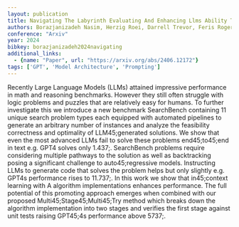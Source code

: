 ```yaml
---
layout: publication
title: Navigating The Labyrinth Evaluating And Enhancing Llms Ability To Reason About Search Problems
authors: Borazjanizadeh Nasim, Herzig Roei, Darrell Trevor, Feris Rogerio, Karlinsky Leonid
conference: "Arxiv"
year: 2024
bibkey: borazjanizadeh2024navigating
additional_links:
  - {name: "Paper", url: "https://arxiv.org/abs/2406.12172"}
tags: ['GPT', 'Model Architecture', 'Prompting']
---
```

Recently Large Language Models (LLMs) attained impressive performance in math and reasoning benchmarks. However they still often struggle with logic problems and puzzles that are relatively easy for humans. To further investigate this we introduce a new benchmark SearchBench containing 11 unique search problem types each equipped with automated pipelines to generate an arbitrary number of instances and analyze the feasibility correctness and optimality of LLM45;generated solutions. We show that even the most advanced LLMs fail to solve these problems end45;to45;end in text e.g. GPT4 solves only 1.437;. SearchBench problems require considering multiple pathways to the solution as well as backtracking posing a significant challenge to auto45;regressive models. Instructing LLMs to generate code that solves the problem helps but only slightly e.g. GPT4s performance rises to 11.737;. In this work we show that in45;context learning with A algorithm implementations enhances performance. The full potential of this promoting approach emerges when combined with our proposed Multi45;Stage45;Multi45;Try method which breaks down the algorithm implementation into two stages and verifies the first stage against unit tests raising GPT45;4s performance above 5737;.
